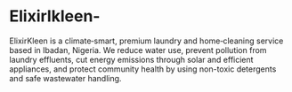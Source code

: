 # Elixirlkleen-
ElixirKleen is a climate‑smart, premium laundry and home‑cleaning service based in Ibadan, Nigeria. We reduce water use, prevent pollution from laundry effluents, cut energy emissions through solar and efficient appliances, and protect community health by using non-toxic detergents and safe wastewater handling.
